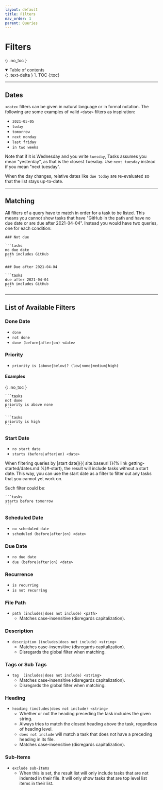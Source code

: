 ```yaml
---
layout: default
title: Filters
nav_order: 1
parent: Queries
---
```


# Filters
{: .no_toc }

<details open markdown="block">
  <summary>
    Table of contents
  </summary>
  {: .text-delta }
1. TOC
{:toc}
</details>

---

## Dates

`<date>` filters can be given in natural language or in formal notation.
The following are some examples of valid `<date>` filters as inspiration:
- `2021-05-05`
- `today`
- `tomorrow`
- `next monday`
- `last friday`
- `in two weeks`

Note that if it is Wednesday and you write `tuesday`, Tasks assumes you mean "yesterday", as that is the closest Tuesday.
Use `next tuesday` instead if you mean "next tuesday".

When the day changes, relative dates like `due today` are re-evaluated so that the list stays up-to-date.

---

## Matching
All filters of a query have to match in order for a task to be listed.
This means you cannot show tasks that have "GitHub in the path and have no due date or are due after 2021-04-04".
Instead you would have two queries, one for each condition:

    ### Not due

    ```tasks
    no due date
    path includes GitHub
    ```

    ### Due after 2021-04-04

    ```tasks
    due after 2021-04-04
    path includes GitHub
    ```

---

## List of Available Filters

### Done Date

- `done`
- `not done`
- `done (before|after|on) <date>`

### Priority

- `priority is (above|below)? (low|none|medium|high)`

#### Examples
{: .no_toc }

    ```tasks
    not done
    priority is above none
    ```

    ```tasks
    priority is high
    ```

### Start Date
- `no start date`
- `starts (before|after|on) <date>`

When filtering queries by [start date]({{ site.baseurl }}{% link getting-started/dates.md %}#-start),
the result will include tasks without a start date.
This way, you can use the start date as a filter to filter out any tasks that you cannot yet work on.

Such filter could be:

    ```tasks
    starts before tomorrow
    ```

### Scheduled Date
- `no scheduled date`
- `scheduled (before|after|on) <date>`

### Due Date

- `no due date`
- `due (before|after|on) <date>`

### Recurrence

- `is recurring`
- `is not recurring`

### File Path

- `path (includes|does not include) <path>`
    - Matches case-insensitive (disregards capitalization).

### Description

- `description (includes|does not include) <string>`
    - Matches case-insensitive (disregards capitalization).
    - Disregards the global filter when matching.

### Tags or Sub Tags
- `tag  (includes|does not include) <string>`
    - Matches case-insensitive (disregards capitalization).
    - Disregards the global filter when matching.

### Heading

- `heading (includes|does not include) <string>`
    - Whether or not the heading preceding the task includes the given string.
    - Always tries to match the closest heading above the task, regardless of heading level.
    - `does not include` will match a task that does not have a preceding heading in its file.
    - Matches case-insensitive (disregards capitalization).

### Sub-Items

- `exclude sub-items`
    - When this is set, the result list will only include tasks that are not indented in their file. It will only show tasks that are top level list items in their list.
